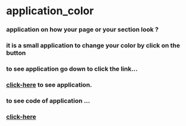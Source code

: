 # application_color
### application on how your page or your section look ?
### it is a small application to change your color by click on the button
### to see application go down to click the link...
### [click-here](https://kareemtarekk.github.io/application_color/) to see application.
### to see code of application ...
### [click-here](main.js)
